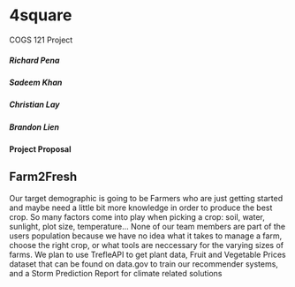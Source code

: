 # 4square
COGS 121 Project

##### Richard Pena
##### Sadeem Khan
##### Christian Lay
##### Brandon Lien

#### Project Proposal


Farm2Fresh
---
Our target demographic is going to be Farmers who are just getting started and maybe need a little bit more knowledge in order to produce the best crop. So many factors come into play when picking a crop: soil, water, sunlight, plot size, temperature...
None of our team members are part of the users population because we have no idea what it takes to manage a farm, choose the right crop, or what tools are neccessary for the varying sizes of farms. 
We plan to use TrefleAPI to get plant data, Fruit and Vegetable Prices dataset that can be found on data.gov to train our recommender systems, and a Storm Prediction Report for climate related solutions
